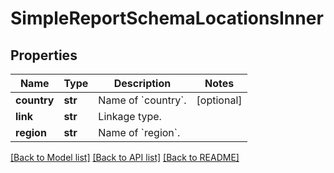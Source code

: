 # SimpleReportSchemaLocationsInner


## Properties
Name | Type | Description | Notes
------------ | ------------- | ------------- | -------------
**country** | **str** | Name of &#x60;country&#x60;. | [optional] 
**link** | **str** | Linkage type. | 
**region** | **str** | Name of &#x60;region&#x60;. | 

[[Back to Model list]](../README.md#documentation-for-models) [[Back to API list]](../README.md#documentation-for-api-endpoints) [[Back to README]](../README.md)


